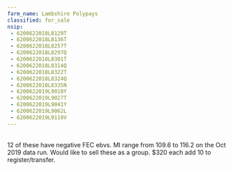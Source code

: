 ```yaml
---
farm_name: Lambshire Polypays
classified: for_sale
nsip:
 - 6200622018L8129T
 - 6200622018L8136T
 - 6200622018L8257T
 - 6200622018L8297Q
 - 6200622018L8301T
 - 6200622018L8314Q
 - 6200622018L8322T
 - 6200622018L8324Q
 - 6200622018L8335N
 - 6200622019L9010Y  
 - 6200622019L9027T
 - 6200622019L9041Y
 - 6200622019L9062L
 - 6200622019L9110V
---
```


<br>
12 of these have negative FEC ebvs.  MI range from 109.6 to 116.2 on the Oct 2019 data run.  Would like to sell these as a group.  $320 each add 10 to register/transfer.
